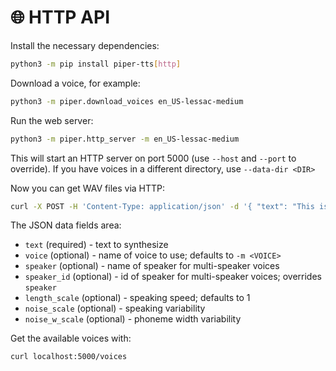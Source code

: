# 🌐 HTTP API

Install the necessary dependencies:

``` sh
python3 -m pip install piper-tts[http]
```

Download a voice, for example:

``` sh
python3 -m piper.download_voices en_US-lessac-medium
```

Run the web server:

``` sh
python3 -m piper.http_server -m en_US-lessac-medium
```

This will start an HTTP server on port 5000 (use `--host` and `--port` to override).
If you have voices in a different directory, use `--data-dir <DIR>`

Now you can get WAV files via HTTP:

``` sh
curl -X POST -H 'Content-Type: application/json' -d '{ "text": "This is a test." }' -o test.wav localhost:5000
```

The JSON data fields area:

* `text` (required) - text to synthesize
* `voice` (optional) - name of voice to use; defaults to `-m <VOICE>`
* `speaker` (optional) - name of speaker for multi-speaker voices
* `speaker_id` (optional) - id of speaker for multi-speaker voices; overrides `speaker`
* `length_scale` (optional) - speaking speed; defaults to 1
* `noise_scale` (optional) - speaking variability
* `noise_w_scale` (optional) - phoneme width variability

Get the available voices with:

``` sh
curl localhost:5000/voices
```
